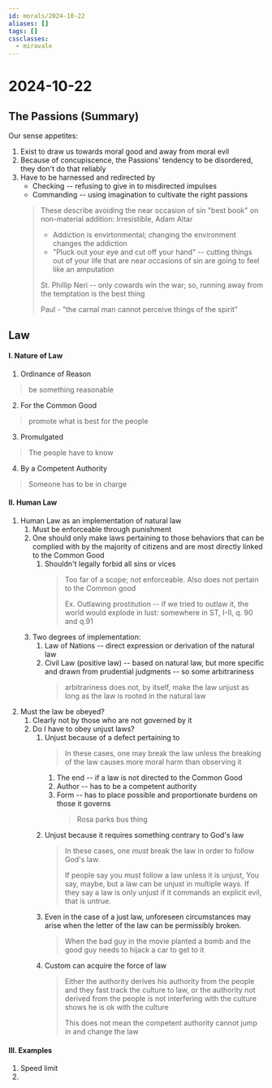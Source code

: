 ```yaml
---
id: morals/2024-10-22
aliases: []
tags: []
cssclasses:
  - miravale
---
```


# 2024-10-22

## The Passions (Summary)
Our sense appetites:
1. Exist to draw us towards moral good and away from moral evil
2. Because of concupiscence, the Passions' tendency to be disordered, they don't
   do that reliably 
3. Have to be harnessed and redirected by
    - Checking -- refusing to give in to misdirected impulses
    - Commanding -- using imagination to cultivate the right passions
    > These describe avoiding the near occasion of sin
    > "best book" on non-material addition: Irresistible, Adam Altar
    > - Addiction is envirtonmental; changing the environment changes the
    > addiction
    > - "Pluck out your eye and cut off your hand" -- cutting things out of your
    > life that are near occasions of sin are going to feel like an amputation
    > 
    > St. Phillip Neri -- only cowards win the war; so, running away from the
    > temptation is the best thing
    >
    > Paul - "the carnal man cannot perceive things of the spirit"

## Law

#### I. Nature of Law
1. Ordinance of Reason
> be something reasonable
2. For the Common Good
> promote what is best for the people
3. Promulgated
> The people have to know
4. By a Competent Authority
> Someone has to be in charge

#### II. Human Law
1. Human Law as an implementation of natural law
    1. Must be enforceable through punishment 
    2. One should only make laws pertaining to those behaviors that can be
       complied with by the majority of citizens and are most directly linked
       to the Common Good
        1. Shouldn't legally forbid all sins or vices
            > Too far of a scope; not enforceable.
            > Also does not pertain to the Common good
            >
            > Ex. Outlawing prostitution -- if we tried to outlaw it, the world
            > would explode in lust: somewhere in ST, I-II, q. 90 and q.91
    3. Two degrees of implementation:
        1. Law of Nations -- direct expression or derivation of the natural law
        2. Civil Law (positive law) -- based on natural law, but more specific
           and drawn from prudential judgments -- so some arbitrariness 
           > arbitrariness does not, by itself, make the law unjust as long as
           > the law is rooted in the natural law
2. Must the law be obeyed?
    1. Clearly not by those who are not governed by it
    2. Do I have to obey unjust laws?
        1. Unjust because of a defect pertaining to
            > In these cases, one may break the law unless the breaking of the
            > law causes more moral harm than observing it
            1. The end -- if a law is not directed to the Common Good
            2. Author -- has to be a competent authority
            3. Form -- has to place possible and proportionate burdens on those
               it governs
               > Rosa parks bus thing
        2. Unjust because it requires something contrary to God's law
            > In these cases, one *must* break the law in order to follow God's
            > law. 
            > 
            > If people say you must follow a law unless it is unjust, You say,
            > maybe, but a law can be unjust in multiple ways. If they say a law
            > is only unjust if it commands an explicit evil, that is untrue.
        3. Even in the case of a just law, unforeseen circumstances may arise
           when the letter of the law can be permissibly broken.
           > When the bad guy in the movie planted a bomb and the good guy needs
           > to hijack a car to get to it
        4. Custom can acquire the force of law
            > Either the authority derives his authority from the people and they
            > fast track the culture to law, or the authority not derived from
            > the people is not interfering with the culture shows he is ok with
            > the culture
            > 
            > This does not mean the competent authority cannot jump in and
            > change the law

#### III. Examples
1. Speed limit
2. 































